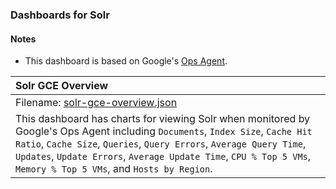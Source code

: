 ### Dashboards for Solr

#### Notes

- This dashboard is based on Google's [Ops Agent](https://cloud.google.com/stackdriver/docs/solutions/agents/ops-agent).


|Solr GCE Overview|
|:------------------|
|Filename: [solr-gce-overview.json](solr-gce-overview.json)|
|This dashboard has charts for viewing Solr when monitored by Google's Ops Agent including `Documents`, `Index Size`, `Cache Hit Ratio`, `Cache Size`, `Queries`, `Query Errors`, `Average Query Time`, `Updates`, `Update Errors`, `Average Update Time`, `CPU % Top 5 VMs`, `Memory % Top 5 VMs`, and `Hosts by Region`.
